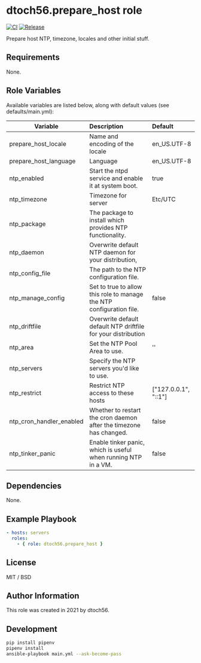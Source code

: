 dtoch56.prepare_host role
=========

[![CI](https://github.com/dtoch56/ansible-role-prepare-host/workflows/CI/badge.svg?event=push)](https://github.com/dtoch56/ansible-role-prepare-host/actions?query=workflow%3ACI)
[![Release](https://github.com/dtoch56/ansible-role-prepare-host/workflows/Release/badge.svg?event=push)](https://github.com/dtoch56/ansible-role-prepare-host/actions?query=workflow%3ARelease)

Prepare host NTP, timezone, locales and other initial stuff.

Requirements
------------

None.

Role Variables
--------------

Available variables are listed below, along with default values (see defaults/main.yml):

| Variable                 | Description                                                          | Default              |
|--------------------------|:---------------------------------------------------------------------|:---------------------|
| prepare_host_locale      | Name and encoding of the locale                                      | en_US.UTF-8          |
| prepare_host_language    | Language                                                             | en_US.UTF-8          |
| ntp_enabled              | Start the ntpd service and enable it at system boot.                 | true                 |
| ntp_timezone             | Timezone for server                                                  | Etc/UTC              |
| ntp_package              | The package to install which provides NTP functionality.             |                      |
| ntp_daemon               | Overwrite default NTP daemon for your distribution,                  |                      |
| ntp_config_file          | The path to the NTP configuration file.                              |                      |
| ntp_manage_config        | Set to true to allow this role to manage the NTP configuration file. | false                |
| ntp_driftfile            | Overwrite default default NTP driftfile for your distribution        |                      |
| ntp_area                 | Set the NTP Pool Area to use.                                        | ''                   |
| ntp_servers              | Specify the NTP servers you'd like to use.                           |                      |
| ntp_restrict             | Restrict NTP access to these hosts                                   | ["127.0.0.1", "::1"] |
| ntp_cron_handler_enabled | Whether to restart the cron daemon after the timezone has changed.   | false                |
| ntp_tinker_panic         | Enable tinker panic, which is useful when running NTP in a VM.       | false                |

Dependencies
------------

None.

Example Playbook
----------------
```yaml
- hosts: servers
  roles:
    - { role: dtoch56.prepare_host }
```

License
-------

MIT / BSD

Author Information
------------------

This role was created in 2021 by dtoch56.

Development
------------------
```bash
pip install pipenv
pipenv install
ansible-playbook main.yml --ask-become-pass
```
